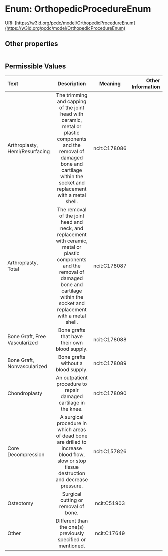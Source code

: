 
# Enum: OrthopedicProcedureEnum




URI: [https://w3id.org/pcdc/model/OrthopedicProcedureEnum](https://w3id.org/pcdc/model/OrthopedicProcedureEnum)


## Other properties

|  |  |  |
| --- | --- | --- |

## Permissible Values

| Text | Description | Meaning | Other Information |
| :--- | :---: | :---: | ---: |
| Arthroplasty, Hemi/Resurfacing | The trimming and capping of the joint head with ceramic, metal or plastic components and the removal of damaged bone and cartilage within the socket and replacement with a metal shell. | ncit:C178086 |  |
| Arthroplasty, Total | The removal of the joint head and neck, and replacement with ceramic, metal or plastic components and the removal of damaged bone and cartilage within the socket and replacement with a metal shell. | ncit:C178087 |  |
| Bone Graft, Free Vascularized | Bone grafts that have their own blood supply. | ncit:C178088 |  |
| Bone Graft, Nonvascularized | Bone grafts without a blood supply. | ncit:C178089 |  |
| Chondroplasty | An outpatient procedure to repair damaged cartilage in the knee. | ncit:C178090 |  |
| Core Decompression | A surgical procedure in which areas of dead bone are drilled to increase blood flow, slow or stop tissue destruction and decrease pressure. | ncit:C157826 |  |
| Osteotomy | Surgical cutting or removal of bone. | ncit:C51903 |  |
| Other | Different than the one(s) previously specified or mentioned. | ncit:C17649 |  |


